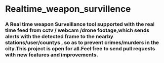 # Realtime_weapon_survillence

### A Real time weapon Surveillance tool supported with the real time feed from cctv / webcam /drone footage,which sends alerts with the detected frame to the nearby stations/user/countys , so as to prevent crimes/murders in the city.This project is open for all.Feel free to send pull requests with new features and improvements.
